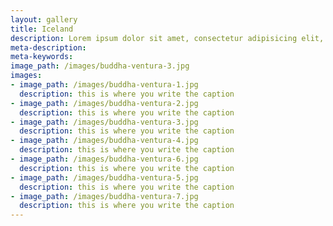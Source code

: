 ```yaml
---
layout: gallery
title: Iceland
description: Lorem ipsum dolor sit amet, consectetur adipisicing elit, sed do eiusmod tempor incididunt ut labore et dolore magna aliqua. Ut enim ad minim veniam, quis nostrud exercitation ullamco laboris nisi ut aliquip ex ea commodo consequat.
meta-description:
meta-keywords:
image_path: /images/buddha-ventura-3.jpg
images:
- image_path: /images/buddha-ventura-1.jpg
  description: this is where you write the caption
- image_path: /images/buddha-ventura-2.jpg
  description: this is where you write the caption
- image_path: /images/buddha-ventura-3.jpg
  description: this is where you write the caption
- image_path: /images/buddha-ventura-4.jpg
  description: this is where you write the caption
- image_path: /images/buddha-ventura-6.jpg
  description: this is where you write the caption
- image_path: /images/buddha-ventura-5.jpg
  description: this is where you write the caption
- image_path: /images/buddha-ventura-7.jpg
  description: this is where you write the caption
---
```

